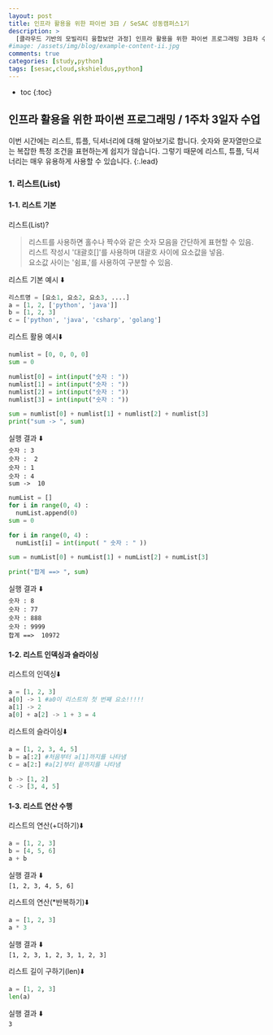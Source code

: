 ```yaml
---
layout: post
title: 인프라 활용을 위한 파이썬 3日 / SeSAC 성동캠퍼스1기
description: >
  [클라우드 기반의 모빌리티 융합보안 과정] 인프라 활용을 위한 파이썬 프로그래밍 3日차 수업 정리한 내용입니다. 오늘은 리스트, 튜플, 딕셔너리에 대해 배웁니다.
#image: /assets/img/blog/example-content-ii.jpg
comments: true
categories: [study,python]
tags: [sesac,cloud,skshieldus,python]
---
```

* toc
{:toc}

## 인프라 활용을 위한 파이썬 프로그래밍 / 1주차 3일자 수업

이번 시간에는 리스트, 튜플, 딕셔너리에 대해 알아보기로 합니다. 숫자와 문자열만으로는 복잡한 특정 조건을 표현하는게 쉽지가 않습니다. 그렇기 때문에 리스트, 튜플, 딕셔너리는 매우 유용하게 사용할 수 있습니다.
{:.lead}

### 1. 리스트(List)

#### 1-1. 리스트 기본

리스트(List)?
> 리스트를 사용하면 홀수나 짝수와 같은 숫자 모음을 간단하게 표현할 수 있음.<br>
> 리스트 작성시 '대괄호[]'를 사용하며 대괄호 사이에 요소값을 넣음.<br>
> 요소값 사이는 '쉼표,'를 사용하여 구분할 수 있음.<br> 

리스트 기본 예시 ⬇️<br>
```python
리스트명 = [요소1, 요소2, 요소3, ....]
a = [1, 2, ['python', 'java']]
b = [1, 2, 3]
c = ['python', 'java', 'csharp', 'golang']
```

리스트 활용 예시⬇️<br>
```python
numlist = [0, 0, 0, 0]
sum = 0

numlist[0] = int(input("숫자 : "))
numlist[1] = int(input("숫자 : "))
numlist[2] = int(input("숫자 : "))
numlist[3] = int(input("숫자 : "))

sum = numlist[0] + numlist[1] + numlist[2] + numlist[3]
print("sum -> ", sum)
```
실행 결과 ⬇️<br>
`숫자 : 3`<br>
`숫자 :  2`<br>
`숫자 : 1`<br>
`숫자 : 4`<br>
`sum ->  10`<br>

```python
numList = []
for i in range(0, 4) :
  numList.append(0)
sum = 0

for i in range(0, 4) :
  numList[i] = int(input( " 숫자 : " ))

sum = numList[0] + numList[1] + numList[2] + numList[3]

print("합계 ==> ", sum)
```
실행 결과 ⬇️<br>
`숫자 : 8`<br>
`숫자 : 77`<br>
`숫자 : 888`<br>
`숫자 : 9999`<br>
`합계 ==>  10972`<br>

#### 1-2. 리스트 인덱싱과 슬라이싱

리스트의 인덱싱⬇️<br>
```python
a = [1, 2, 3]
a[0] -> 1 #a0이 리스트의 첫 번째 요소!!!!!
a[1] -> 2
a[0] + a[2] -> 1 + 3 = 4
```

리스트의 슬라이싱⬇️<br>
```python
a = [1, 2, 3, 4, 5]
b = a[:2] #처음부터 a[1]까지를 나타냄
c = a[2:] #a[2]부터 끝까지를 나타냄

b -> [1, 2]
c -> [3, 4, 5]
```

#### 1-3. 리스트 연산 수행

리스트의 연산(+더하기)⬇️<br>

```python
a = [1, 2, 3]
b = [4, 5, 6]
a + b
```
실행 결과 ⬇️<br>
`[1, 2, 3, 4, 5, 6]`<br>

리스트의 연산(*반복하기)⬇️<br>
```python
a = [1, 2, 3]
a * 3
```
실행 결과 ⬇️<br>
`[1, 2, 3, 1, 2, 3, 1, 2, 3]`<br>

리스트 길이 구하기(len)⬇️<br>
```python
a = [1, 2, 3]
len(a)
```
실행 결과 ⬇️<br>
`3`<br>